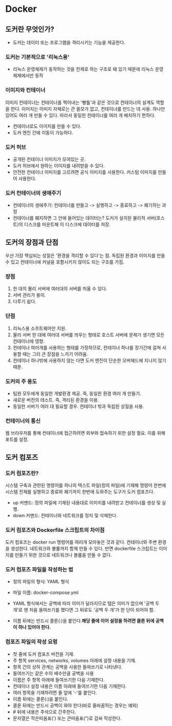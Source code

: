 # Docker

## 도커란 무엇인가?

- 도커는 데이터 또는 프로그램을 격리시키는 기능을 제공한다.

### 도커는 기본적으로 '리눅스용'

- 리눅스 운영체제가 동작하는 것을 전제로 하는 구조로 돼 있기 때문에 리눅스 운영체제에서만 동작

### 이미지와 컨테이너

이미지 컨테이너는 컨테이너를 찍어내는 '빵틀'과 같은 것으로 컨테이너의 설계도 역할을 한다.
이미지는 이미지 자체로는 큰 쓸모가 없고, 컨테이너를 만드는 데 사용. 하나만 있어도 여러 개 만들 수 있다. 따라서 동일한 컨테이너를 여러 개 배치하기 편하다.

- 컨테이너로도 이미지를 만들 수 있다.
- 도커 엔진 간에 이동이 가능하다.

### 도커 허브

- 공개된 컨테이너 이미지가 모여있는 곳.
- 도커 허브에서 원하는 이미지를 내려받을 수 있다.
- 안전한 컨테이너 이미지를 고르려면 공식 이미지를 사용한다. 커스텀 이미지를 만들어 사용한다.

### 도커 컨테이너의 생애주기

- 컨테이너의 생애주기: 컨테이너를 만들고 -> 실행하고 -> 종료하고 -> 폐기하는 과정
- 컨테이너를 폐지하면 그 안에 들어있는 데이터는? 도커가 설치된 물리적 서버(호스트)의 디스크를 마운트해 이 디스크에 데이터를 저장.

## 도커의 장점과 단점

우선 가장 핵심되는 성질은 '환경을 격리할 수 있다'는 점. 독립된 환경과 이미지를 만들 수 있고 컨테이너에 커널을 포함시키지 않아도 되는 구조를 가짐.

### 장점

1. 한 대의 물리 서버에 여러대의 서버를 띄울 수 있다.
2. 서버 관리가 용이.
3. 다루기 쉽다.

### 단점

1. 리눅스용 소프트웨어만 지원.
2. 물리 서버 한 대에 여러대 서버를 띄우는 형태로 호스트 서버에 문제가 생기면 모든 컨테이너에 영향.
3. 컨테이너 여러개를 사용하는 형태를 가정하므로, 컨테이너 하나를 장기간에 걸쳐 사용할 때는 그리 큰 장점을 느끼기 어려움.
4. 컨테이너 하나밖에 사용하지 않는 다면 도커 엔진이 단순한 오버헤드에 지나지 않기 때문.

### 도커의 주 용도

- 팀원 모두에게 동일한 개발환경 제공. 즉, 동일한 환경 여러 개 만들기.
- 새로운 버전의 테스트. 즉, 격리된 환경을 이용.
- 동일한 서버가 여러 대 필요할 경우. 컨테이너 밖과 독립된 성질을 사용.

### 컨테이너의 통신

웹 브라우저를 통해 컨테이너에 접근하려면 외부와 접속하기 위한 설정 필요. 이를 위해 포트를 설정.

## 도커 컴포즈

### 도커 컴포즈란?

시스템 구축과 관련된 명령어를 하나의 텍스트 파일(정의 파일)에 기재해 명령어 한번에 시스템 전체를 실행하고 종료와 폐기까지 한번에 도와주는 도구가 도커 컴포즈다.

- up 커멘드: 정의 파일에 기재된 내용대로 이미지를 내려받고 컨테이너를 생성 및 실행.
- down 커멘드: 컨테이너와 네트워크를 정지 및 삭제한다.

### 도커 컴포즈와 Dockerfile 스크립트의 차이점

도커 컴포즈는 docker run 명령어를 여러개 모아놓은 것과 같다.
컨테이너와 주변 환경을 생성한다. 네트워크와 볼륨까지 함께 만들 수 있다.
반면 dockerfile 스크립트는 이미지를 만들기 위한 것으로 네트워크나 볼륨을 만들 수 없다.

### 도커 컴포즈 파일을 작성하는 법
- 정의 파일의 형식: YAML 형식
- 파일 이름: docker-compose.yml

- YAML 형식에서는 공백에 따라 의미가 달라지므로 탭은 의미가 없으며 '공백 두 개'로 맨 처음 들여쓰기를 했다면 그 뒤로도 '공백 두 개'가 한 단이 되어야 함.
- 이름 뒤에는 반드시 콜론(:)을 붙인다.**해당 줄에 이어 설정을 하려면 클론 뒤에 공백이 하나 있어야 한다.**

### 컴포즈 파일의 작성 요렁
- 첫 줄에 도커 컴포즈 버전을 기재.
- 주 항목 services, networks, volumes 아래에 설정 내용을 기재.
- 항목 간의 상하 관계는 공백을 사용한 들여쓰기로 나타낸다.
- 들여쓰기는 같은 수의 배수만큼 공백을 사용
- 이름은 주 항목 아래에 들여쓰기한 다음 기재한다.
- 컨테이너 설정 내용은 이름 아래에 들여쓰기한 다음 기재한다.
- 여러 항목을 기재하려면 줄 앞에 '-'를 붙인다.
- 이름 뒤에는 콜론(:)을 붙인다.
- 콜론 뒤에는 반드시 공백이 와야 한다(바로 줄바꿈하는 경우는 예외)
- \# 뒤에 내용은 주석으로 간주한다.
- 문자열은 작은따옴표(') 또는 큰따옴표(")로 감싸 작성한다.

<Comment/>